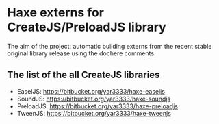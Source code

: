 # Haxe externs for CreateJS/PreloadJS library #

The aim of the project: automatic building externs from the recent stable original library release using the dochere comments.

## The list of the all CreateJS libraries ##

 * EaselJS: https://bitbucket.org/yar3333/haxe-easeljs
 * SoundJS: https://bitbucket.org/yar3333/haxe-soundjs
 * PreloadJS: https://bitbucket.org/yar3333/haxe-preloadjs
 * TweenJS: https://bitbucket.org/yar3333/haxe-tweenjs
